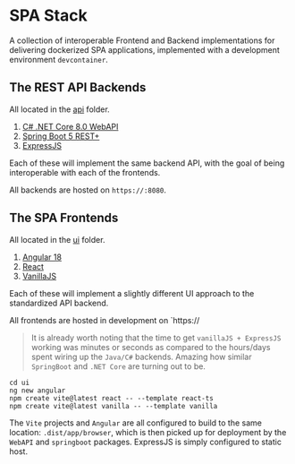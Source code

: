 # SPA Stack
A collection of interoperable Frontend and Backend implementations for delivering dockerized SPA applications, implemented with a development environment `devcontainer`.

## The REST API Backends
All located in the [api](api) folder.

1. [C# .NET Core 8.0 WebAPI](api/WebAPI/)
2. [Spring Boot 5 REST+](api/springboot/)
2. [ExpressJS](api/express/)

Each of these will implement the same backend API, with the goal of being interoperable with each of the frontends.

All backends are hosted on `https://:8080`.

## The SPA Frontends
All located in the [ui](ui) folder.

1. [Angular 18](ui/angular/)
2. [React](ui/react/)
3. [VanillaJS](ui/vanilla/)

Each of these will implement a slightly different UI approach to the standardized API backend.

All frontends are hosted in development on `https://

> It is already worth noting that the time to get `vanillaJS + ExpressJS` working was minutes or seconds as compared to the hours/days spent wiring up the `Java/C#` backends.  Amazing how similar `SpringBoot` and `.NET Core` are turning out to be.

```
cd ui
ng new angular
npm create vite@latest react -- --template react-ts
npm create vite@latest vanilla -- --template vanilla
```

The `Vite` projects and `Angular` are all configured to build to the same location: `.dist/app/browser`, which is then picked up for deployment by the `WebAPI` and `springboot` packages.  ExpressJS is simply configured to static host.
